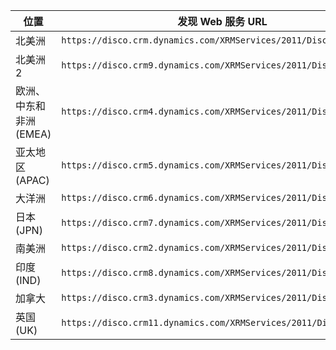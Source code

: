 |位置|发现 Web 服务 URL|
|--------------|-------------------------------| 
|北美洲|`https://disco.crm.dynamics.com/XRMServices/2011/Discovery.svc`|
|北美洲 2|`https://disco.crm9.dynamics.com/XRMServices/2011/Discovery.svc`|
|欧洲、中东和非洲 (EMEA)|`https://disco.crm4.dynamics.com/XRMServices/2011/Discovery.svc`|
|亚太地区 (APAC)|`https://disco.crm5.dynamics.com/XRMServices/2011/Discovery.svc`|
|大洋洲|`https://disco.crm6.dynamics.com/XRMServices/2011/Discovery.svc`|
|日本 (JPN)|`https://disco.crm7.dynamics.com/XRMServices/2011/Discovery.svc`|
|南美洲|`https://disco.crm2.dynamics.com/XRMServices/2011/Discovery.svc`|
|印度 (IND)|`https://disco.crm8.dynamics.com/XRMServices/2011/Discovery.svc`|
|加拿大|`https://disco.crm3.dynamics.com/XRMServices/2011/Discovery.svc`|
|英国 (UK)|`https://disco.crm11.dynamics.com/XRMServices/2011/Discovery.svc`|